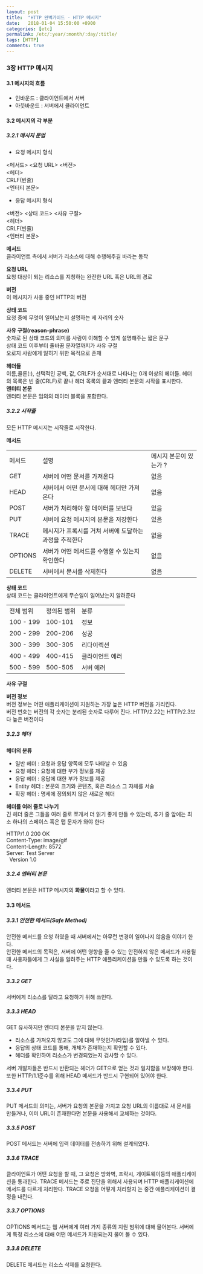 ```yaml
---
layout: post
title:  "HTTP 완벽가이드 - HTTP 메시지"
date:   2018-01-04 15:50:00 +0900
categories: [etc]
permalink: /etc/:year/:month/:day/:title/
tags: [HTTP]    
comments: true
---
```

### 3장 HTTP 메시지
#### 3.1 메시지의 흐름  
- 인바운드 : 클라이언트에서 서버
- 아웃바운드 : 서버에서 클라이언트  

#### 3.2 메시지의 각 부분
##### 3.2.1 메시지 문법
- 요청 메시지 형식  
> 
\<메서드\> \<요청 URL\> \<버전\>  
\<헤더\>  
CRLF(빈줄)  
\<엔터티 본문\>

- 응답 메시지 형식   
> 
\<버전\> \<상태 코드\> \<사유 구절\>  
\<헤더\>  
CRLF(빈줄)  
\<엔터티 본문\>  
 
**메서드**  
클라이언트 측에서 서버가 리소스에 대해 수행해주길 바라는 동작  

**요청 URL**  
요청 대상이 되는 리소스를 지칭하는 완전한 URL 혹은 URL의 경로  

**버전**  
이 메시지가 사용 중인 HTTP의 버전  

**상태 코드**  
요청 중에 무엇이 일어났는지 설명하는 세 자리의 숫자  

**사유 구절(reason-phrase)**  
숫자로 된 상태 코드의 의미를 사람이 이해할 수 있게 설명해주는 짧은 문구  
상태 코드 이후부터 줄바꿈 문자열까지가 사유 구절  
오로지 사람에게 잃히기 위한 목적으로 존재  
  
**헤더들**  
이름,콜론(:), 선택적인 공백, 값, CRLF가 순서대로 나타나는 0개 이상의 헤더들. 헤더의 목록은 빈 줄(CRLF)로 끝나 헤더 목록의 끝과 엔터티 본문의 시작을 표시한다.  
**엔터티 본문**  
엔터티 본문은 임의의 데이터 블록을 포함한다. 

##### 3.2.2 시작줄
모든 HTTP 메시지는 시작줄로 시작한다.  

**메서드**  
<table>
<tr>
<td> 메서드 </td>
<td> 설명 </td>
<td> 메시지 본문이 있는가 ? </td>
</tr>
<tr>
<td> GET </td>
<td> 서버에 어떤 문서를 가져온다 </td>
<td> 없음 </td>
</tr>
<tr>
<td> HEAD </td>
<td> 서버에서 어떤 문서에 대해 헤더만 가져온다 </td>
<td> 없음 </td>
</tr>
<tr>
<td> POST </td>
<td> 서버가 처리해야 할 데이터를 보낸다 </td>
<td> 있음 </td>
</tr>
<tr>
<td> PUT </td>
<td> 서버에 요청 메시지의 본문을 저장한다 </td>
<td> 있음 </td>
</tr>
<tr>
<td> TRACE </td>
<td> 메시지가 프록시를 거쳐 서버에 도달하는 과정을 추적한다 </td>
<td> 없음 </td>
</tr>
<tr>
<td> OPTIONS </td>
<td> 서버가 어떤 메서드를 수행할 수 있는지 확인한다 </td>
<td> 없음 </td>
</tr>
<tr>
<td> DELETE </td>
<td> 서버에서 문서를 삭제한다 </td>
<td> 없음 </td>
</tr>
</table>  

**상태 코드**  
상태 코드는 클라이언트에게 무슨일이 일어났는지 알려준다  
<table>
<tr>
<td> 전체 범위 </td> 
<td> 정의된 범위 </td>
<td> 분류 </td>
</tr> 
<tr>
<td> 100 - 199 </td> 
<td> 100-101 </td>
<td> 정보 </td>
</tr> 
<tr>
<td> 200 - 299 </td> 
<td> 200-206 </td>
<td> 성공 </td>
</tr> 
<tr>
<td> 300 - 399 </td> 
<td> 300-305 </td>
<td> 리다이렉션 </td>
</tr> 
<tr>
<td> 400 - 499 </td> 
<td> 400-415 </td>
<td> 클라이언트 에러 </td>
</tr> 
<tr>
<td> 500 - 599 </td> 
<td> 500-505 </td>
<td> 서버 에러 </td>
</tr> 
</table>  

**사유 구절**  

**버전 정보**  
버전 정보는 어떤 애플리케이션이 지원하는 가장 높은 HTTP 버전을 가리킨다.  
버전 번호는 버전의 각 숫자는 분리된 숫자로 다루어 진다. HTTP/2.22는 HTTP/2.3보다 높은 버전이다  

##### 3.2.3 헤더
**헤더의 분류**  
- 일반 헤더 : 요청과 응답 양쪽에 모두 나타날 수 있음   
- 요청 헤더 : 요청에 대한 부가 정보를 제공  
- 응답 헤더 : 응답에 대한 부가 정보를 제공  
- Entity 헤더 : 본문의 크기와 콘텐츠, 혹은 리소스 그 자체를 서술  
- 확장 헤더 : 명세에 정의되지 않은 새로운 헤더  

**헤더를 여러 줄로 나누기**  
긴 헤더 줄은 그들을 여러 줄로 쪼개서 더 읽기 좋게 만들 수 있는데, 추가 줄 앞에는 최소 하나의 스페이스 혹은 탭 문자가 와야 한다
>
HTTP/1.0 200 OK  
Content-Type: image/gif  
Content-Length: 8572  
Server: Test Server  
&nbsp; Version 1.0  

##### 3.2.4 엔터티 본문  
엔터티 본문은 HTTP 메시지의 **화물**이라고 할 수 있다. 

#### 3.3 메서드  
##### 3.3.1 안전한 메서드(Safe Method)  
안전한 메서드를 요청 하였을 때 서버에서는 아무런 변경이 일어나지 않음을 이야기 한다.  
안전한 메서드의 목적은, 서버에 어떤 영향을 줄 수 있는 안전하지 않은 메서드가 사용될 때 사용자들에게 그 사실을 알려주는 HTTP 애플리케이션을 만들 수 있도록 하는 것이다.  

##### 3.3.2 GET  
서버에게 리소스를 달라고 요청하기 위해 쓰인다.  

##### 3.3.3 HEAD
GET 유사하지만 엔터티 본문을 받지 않는다.  
- 리소스를 가져오지 않고도 그에 대해 무엇인가(타입)를 알아낼 수 있다.
- 응답의 상태 코드를 통해, 개체가 존재하는지 확인할 수 있다.
- 헤더를 확인하여 리소스가 변경되었는지 검사할 수 있다.

서버 개발자들은 반드시 반환되는 헤더가 GET으로 얻는 것과 일치함을 보장해야 한다. 또한 HTTP/1.1준수를 위해 HEAD 메서드가 반드시 구현되어 있어야 한다.  

##### 3.3.4 PUT
PUT 메서드의 의미는, 서버가 요청의 본문을 가지고 요청 URL의 이름대로 새 문서를 만들거나, 이미 URL이 존재한다면 본문을 사용해서 교체하는 것이다.  

##### 3.3.5 POST
POST 메서드는 서버에 입력 데이터를 전송하기 위해 설계되었다.  

##### 3.3.6 TRACE
클라이언트가 어떤 요청을 할 때, 그 요청은 방화벽, 프락시, 게이트웨이등의 애플리케이션을 통과한다. TRACE 메서드는 주로 진단을 위해서 사용되며 HTTP 애플리케이션에 메서드를 다르게 처리한다. TRACE 요청을 어떻게 처리할지 는 중간 애플리케이션이 결정을 내린다. 

##### 3.3.7 OPTIONS
OPTIONS 메서드는 웹 서버에게 여러 가지 종류의 지원 범위에 대해 물어본다. 서버에게 특정 리소스에 대해 어떤 메서드가 지원되는지 물어 볼 수 있다.

##### 3.3.8 DELETE
DELETE 메서드는 리소스 삭제를 요청한다.



